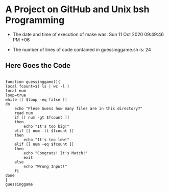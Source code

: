 # A Project on GitHub and Unix bsh Programming


- The date and time of execution of make was: Sun 11 Oct 2020 09:49:46 PM +06

- The number of lines of code contained in guessinggame.sh is: 24

## Here Goes the Code

```

function guessinggame(){
local fcount=$( ls | wc -l )
local num
loop=true
while [[ $loop -eq false ]]
do
	echo "Plese Guess how many files are in this directory?"
	read num
	if [[ num -gt $fcount ]]
	then
		echo "It's too big!"
	elif [[ num -lt $fcount ]]
	then
		echo "It's too low!"
	elif [[ num -eq $fcount ]]
	then
		echo "Congrats! It's Match!"
		exit
	else
		echo "Wrong Input!"
	fi
done
}
guessinggame

```
